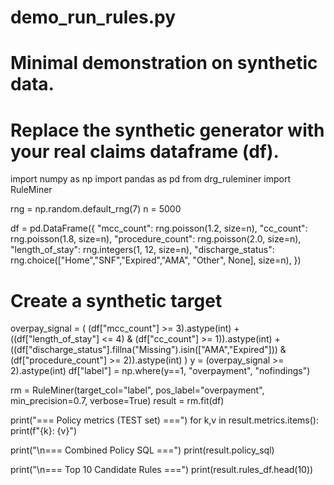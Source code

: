 # demo_run_rules.py
# Minimal demonstration on synthetic data.
# Replace the synthetic generator with your real claims dataframe (df).

import numpy as np
import pandas as pd
from drg_ruleminer import RuleMiner

rng = np.random.default_rng(7)
n = 5000

df = pd.DataFrame({
    "mcc_count": rng.poisson(1.2, size=n),
    "cc_count": rng.poisson(1.8, size=n),
    "procedure_count": rng.poisson(2.0, size=n),
    "length_of_stay": rng.integers(1, 12, size=n),
    "discharge_status": rng.choice(["Home","SNF","Expired","AMA", "Other", None], size=n),
})

# Create a synthetic target
overpay_signal = (
    (df["mcc_count"] >= 3).astype(int) +
    ((df["length_of_stay"] <= 4) & (df["cc_count"] >= 1)).astype(int) +
    ((df["discharge_status"].fillna("Missing").isin(["AMA","Expired"])) & (df["procedure_count"] >= 2)).astype(int)
)
y = (overpay_signal >= 2).astype(int)
df["label"] = np.where(y==1, "overpayment", "nofindings")

rm = RuleMiner(target_col="label", pos_label="overpayment", min_precision=0.7, verbose=True)
result = rm.fit(df)

print("=== Policy metrics (TEST set) ===")
for k,v in result.metrics.items():
    print(f"{k}: {v}")

print("\n=== Combined Policy SQL ===")
print(result.policy_sql)

print("\n=== Top 10 Candidate Rules ===")
print(result.rules_df.head(10))
